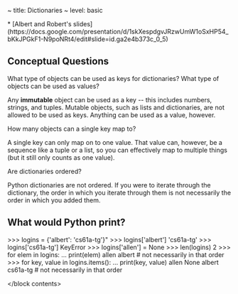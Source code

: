 ~ title: Dictionaries
~ level: basic

<block references>
* [Albert and Robert's
  slides](https://docs.google.com/presentation/d/1skXespdgvJRzwUmW1oSxHP54_bKkJPGkF1-N9poNRt4/edit#slide=id.ga2e4b373c_0_5)
</block references>

<block notes>
</block notes>

<block contents>

Conceptual Questions
--------------------

<question>

What type of objects can be used as keys for dictionaries? What type of
objects can be used as values?

<solution>

Any **immutable** object can be used as a key -- this includes numbers,
strings, and tuples. Mutable objects, such as lists and dictionaries,
are not allowed to be used as keys.  Anything can be used as a value,
however.

</solution>

<question>

How many objects can a single key map to?

<solution>

A single key can only map on to one value. That value can, however, be
a sequence like a tuple or a list, so you can effectively map to
multiple things (but it still only counts as one value).

</solution>

<question>

Are dictionaries ordered?

<solution>

Python dictionaries are not ordered. If you were to iterate through the
dictionary, the order in which you iterate through them is not
necessarily the order in which you added them.

</solution>

What would Python print?
------------------------

<question>

<prompt>
    >>> logins = {'albert': 'cs61a-tg'}"
    >>> logins['albert']
    'cs61a-tg'
    >>> logins['cs61a-tg']
    KeyError
    >>> logins['allen'] = None
    >>> len(logins)
    2
    >>> for elem in logins:
    ...     print(elem)
    allen
    albert  # not necessarily in that order
    >>> for key, value in logins.items():
    ...     print(key, value)
    allen None
    albert cs61a-tg # not necessarily in that order
</prompt>

</block contents>
